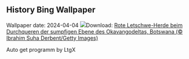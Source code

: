 ## History Bing Wallpaper
Wallpaper date: 2024-04-04
![](https://www.bing.com/th?id=OHR.AntelopeBotswana_DE-DE6866899384_UHD.jpg&w=1000)Download: [Rote Letschwe-Herde beim Durchqueren der sumpfigen Ebene des Okavangodeltas, Botswana (© Ibrahim Suha Derbent/Getty Images)](https://www.bing.com/th?id=OHR.AntelopeBotswana_DE-DE6866899384_UHD.jpg)

Auto get programm by LtgX
